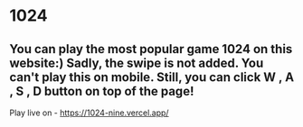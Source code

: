 # 1024
You can play the most popular game 1024 on this website:) 
Sadly, the swipe is not added. You can't play this on mobile. Still, you can click W , A , S , D button on top of the page!
---
Play live on - https://1024-nine.vercel.app/
